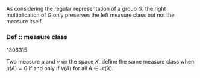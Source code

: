 As considering the regular representation of  a group $G$, the right multiplication of $G$ only preserves the left measure class but not the measure itself.

### Def :: measure class

^306315

Two measure $\mu$ and $\nu$ on the space $X$,  define the same measure class when $\mu(A)=0$ if and only if $\nu(A)$ for all $A \in \mathcal{B}(X)$.

